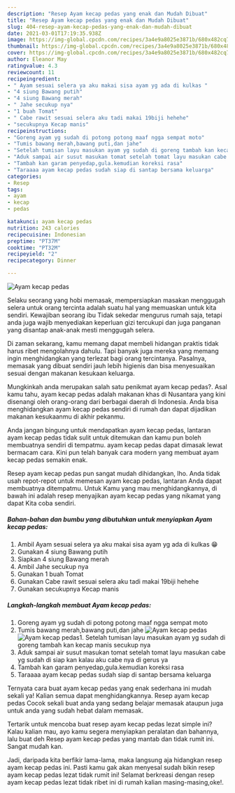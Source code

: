 ```yaml
---
description: "Resep Ayam kecap pedas yang enak dan Mudah Dibuat"
title: "Resep Ayam kecap pedas yang enak dan Mudah Dibuat"
slug: 404-resep-ayam-kecap-pedas-yang-enak-dan-mudah-dibuat
date: 2021-03-01T17:19:35.938Z
image: https://img-global.cpcdn.com/recipes/3a4e9a8025e3871b/680x482cq70/ayam-kecap-pedas-foto-resep-utama.jpg
thumbnail: https://img-global.cpcdn.com/recipes/3a4e9a8025e3871b/680x482cq70/ayam-kecap-pedas-foto-resep-utama.jpg
cover: https://img-global.cpcdn.com/recipes/3a4e9a8025e3871b/680x482cq70/ayam-kecap-pedas-foto-resep-utama.jpg
author: Eleanor May
ratingvalue: 4.3
reviewcount: 11
recipeingredient:
- " Ayam sesuai selera ya aku makai sisa ayam yg ada di kulkas "
- "4 siung Bawang putih"
- "4 siung Bawang merah"
- " Jahe secukup nya"
- "1 buah Tomat"
- " Cabe rawit sesuai selera aku tadi makai 19biji hehehe"
- "secukupnya Kecap manis"
recipeinstructions:
- "Goreng ayam yg sudah di potong potong maaf ngga sempat moto"
- "Tumis bawang merah,bawang puti,dan jahe"
- "Setelah tumisan layu masukan ayam yg sudah di goreng tambah kan kecap manis secukup nya"
- "Aduk sampai air susut masukan tomat setelah tomat layu masukan cabe yg sudah di siap kan kalau aku cabe nya di gerus ya"
- "Tambah kan garam penyedap,gula.kemudian koreksi rasa"
- "Taraaaa ayam kecap pedas sudah siap di santap bersama keluarga"
categories:
- Resep
tags:
- ayam
- kecap
- pedas

katakunci: ayam kecap pedas 
nutrition: 243 calories
recipecuisine: Indonesian
preptime: "PT37M"
cooktime: "PT32M"
recipeyield: "2"
recipecategory: Dinner

---
```



![Ayam kecap pedas](https://img-global.cpcdn.com/recipes/3a4e9a8025e3871b/680x482cq70/ayam-kecap-pedas-foto-resep-utama.jpg)

Selaku seorang yang hobi memasak, mempersiapkan masakan menggugah selera untuk orang tercinta adalah suatu hal yang memuaskan untuk kita sendiri. Kewajiban seorang ibu Tidak sekedar mengurus rumah saja, tetapi anda juga wajib menyediakan keperluan gizi tercukupi dan juga panganan yang disantap anak-anak mesti menggugah selera.

Di zaman  sekarang, kamu memang dapat membeli hidangan praktis tidak harus ribet mengolahnya dahulu. Tapi banyak juga mereka yang memang ingin menghidangkan yang terlezat bagi orang tercintanya. Pasalnya, memasak yang dibuat sendiri jauh lebih higienis dan bisa menyesuaikan sesuai dengan makanan kesukaan keluarga. 



Mungkinkah anda merupakan salah satu penikmat ayam kecap pedas?. Asal kamu tahu, ayam kecap pedas adalah makanan khas di Nusantara yang kini disenangi oleh orang-orang dari berbagai daerah di Indonesia. Anda bisa menghidangkan ayam kecap pedas sendiri di rumah dan dapat dijadikan makanan kesukaanmu di akhir pekanmu.

Anda jangan bingung untuk mendapatkan ayam kecap pedas, lantaran ayam kecap pedas tidak sulit untuk ditemukan dan kamu pun boleh membuatnya sendiri di tempatmu. ayam kecap pedas dapat dimasak lewat bermacam cara. Kini pun telah banyak cara modern yang membuat ayam kecap pedas semakin enak.

Resep ayam kecap pedas pun sangat mudah dihidangkan, lho. Anda tidak usah repot-repot untuk memesan ayam kecap pedas, lantaran Anda dapat membuatnya ditempatmu. Untuk Kamu yang mau menghidangkannya, di bawah ini adalah resep menyajikan ayam kecap pedas yang nikamat yang dapat Kita coba sendiri.

<!--inarticleads1-->

##### Bahan-bahan dan bumbu yang dibutuhkan untuk menyiapkan Ayam kecap pedas:

1. Ambil  Ayam sesuai selera ya aku makai sisa ayam yg ada di kulkas 😁
1. Gunakan 4 siung Bawang putih
1. Siapkan 4 siung Bawang merah
1. Ambil  Jahe secukup nya
1. Gunakan 1 buah Tomat
1. Gunakan  Cabe rawit sesuai selera aku tadi makai 19biji hehehe
1. Gunakan secukupnya Kecap manis




<!--inarticleads2-->

##### Langkah-langkah membuat Ayam kecap pedas:

1. Goreng ayam yg sudah di potong potong maaf ngga sempat moto
1. Tumis bawang merah,bawang puti,dan jahe
<img src="https://img-global.cpcdn.com/steps/51d192b86cd01abd/160x128cq70/ayam-kecap-pedas-langkah-memasak-2-foto.jpg" alt="Ayam kecap pedas"><img src="https://img-global.cpcdn.com/steps/150f87c662e64c38/160x128cq70/ayam-kecap-pedas-langkah-memasak-2-foto.jpg" alt="Ayam kecap pedas">1. Setelah tumisan layu masukan ayam yg sudah di goreng tambah kan kecap manis secukup nya
1. Aduk sampai air susut masukan tomat setelah tomat layu masukan cabe yg sudah di siap kan kalau aku cabe nya di gerus ya
1. Tambah kan garam penyedap,gula.kemudian koreksi rasa
1. Taraaaa ayam kecap pedas sudah siap di santap bersama keluarga




Ternyata cara buat ayam kecap pedas yang enak sederhana ini mudah sekali ya! Kalian semua dapat menghidangkannya. Resep ayam kecap pedas Cocok sekali buat anda yang sedang belajar memasak ataupun juga untuk anda yang sudah hebat dalam memasak.

Tertarik untuk mencoba buat resep ayam kecap pedas lezat simple ini? Kalau kalian mau, ayo kamu segera menyiapkan peralatan dan bahannya, lalu buat deh Resep ayam kecap pedas yang mantab dan tidak rumit ini. Sangat mudah kan. 

Jadi, daripada kita berfikir lama-lama, maka langsung aja hidangkan resep ayam kecap pedas ini. Pasti kamu gak akan menyesal sudah bikin resep ayam kecap pedas lezat tidak rumit ini! Selamat berkreasi dengan resep ayam kecap pedas lezat tidak ribet ini di rumah kalian masing-masing,oke!.

